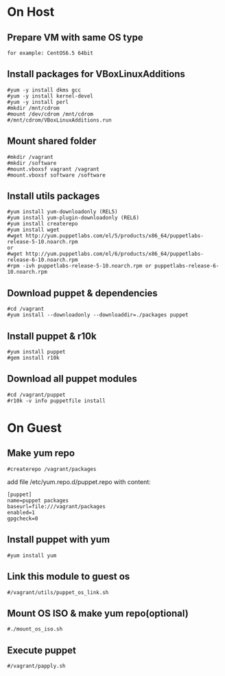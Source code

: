 # On Host
## Prepare VM with same OS type
    for example: CentOS6.5 64bit
## Install packages for VBoxLinuxAdditions
    #yum -y install dkms gcc
    #yum -y install kernel-devel
    #yum -y install perl
    #mkdir /mnt/cdrom
    #mount /dev/cdrom /mnt/cdrom
    #/mnt/cdrom/VBoxLinuxAdditions.run
## Mount shared folder
    #mkdir /vagrant
    #mkdir /software
    #mount.vboxsf vagrant /vagrant
    #mount.vboxsf software /software
## Install utils packages
    #yum install yum-downloadonly (REL5)
    #yum install yum-plugin-downloadonly (REL6)
    #yum install createrepo
    #yum install wget
    #wget http://yum.puppetlabs.com/el/5/products/x86_64/puppetlabs-release-5-10.noarch.rpm
    or
    #wget http://yum.puppetlabs.com/el/6/products/x86_64/puppetlabs-release-6-10.noarch.rpm
    #rpm -ivh puppetlabs-release-5-10.noarch.rpm or puppetlabs-release-6-10.noarch.rpm
## Download puppet & dependencies
    #cd /vagrant
    #yum install --downloadonly --downloaddir=./packages puppet
## Install puppet & r10k
    #yum install puppet
    #gem install r10k
## Download all puppet modules
    #cd /vagrant/puppet
    #r10k -v info puppetfile install

# On Guest
## Make yum repo
    #createrepo /vagrant/packages
add file /etc/yum.repo.d/puppet.repo with content:

    [puppet]
    name=puppet packages
    baseurl=file:///vagrant/packages
    enabled=1
    gpgcheck=0

## Install puppet with yum
    #yum install yum

## Link this module to guest os
    #/vagrant/utils/puppet_os_link.sh

## Mount OS ISO & make yum repo(optional)
    #./mount_os_iso.sh

## Execute puppet
    #/vagrant/papply.sh
